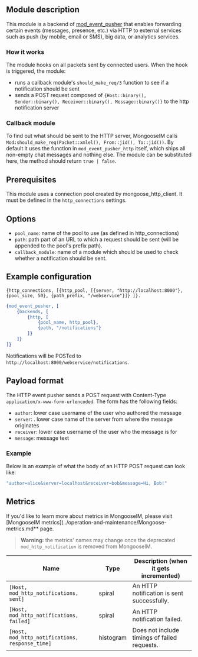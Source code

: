 ## Module description

This module is a backend of [mod_event_pusher] that enables forwarding certain events (messages, presence, etc.) via HTTP to external services such as push (by mobile, email or SMS), big data, or analytics services.

### How it works

The module hooks on all packets sent by connected users.
When the hook is triggered, the module:

* runs a callback module's `should_make_req/3` function to see if a notification should be sent
* sends a POST request composed of `{Host::binary(), Sender::binary(), Receiver::binary(), Message::binary()}` to the http notification server

### Callback module

To find out what should be sent to the HTTP server, MongooseIM calls `Mod:should_make_req(Packet::xmlel(), From::jid(), To::jid())`.
By default it uses the function in `mod_event_pusher_http` itself, which ships all non-empty chat messages and nothing else. The module can be substituted here, the method should return `true | false`.

## Prerequisites

This module uses a connection pool created by mongoose_http_client. It must be defined in the `http_connections` settings.

## Options

* `pool_name`: name of the pool to use (as defined in http_connections)
* `path`: path part of an URL to which a request should be sent (will be appended to the pool's prefix path).
* `callback_module`: name of a module which should be used to check whether a notification should be sent.

## Example configuration

`{http_connections, [{http_pool, [{server, "http://localhost:8000"},
                             {pool_size, 50}, {path_prefix, "/webservice"}]}
                   ]}.`

```erlang
{mod_event_pusher, [
    {backends, [
        {http, [
            {pool_name, http_pool},
            {path, "/notifications"}
        ]}
    ]}
]}
```

Notifications will be POSTed to `http://localhost:8000/webservice/notifications`.

## Payload format
The HTTP event pusher sends a POST request with Content-Type `application/x-www-form-urlencoded`. The form has the following fields:
* `author`: lower case username of the user who authored the message
* `server`: . lower case name of the server from where the message originates
* `receiver`: lower case username of the user who the message is for
* `message`: message text

### Example
Below is an example of what the body of an HTTP POST request can look like:
```bash
"author=alice&server=localhost&receiver=bob&message=Hi, Bob!"
```


## Metrics

If you'd like to learn more about metrics in MongooseIM, please visit [MongooseIM metrics](../operation-and-maintenance/Mongoose-metrics.md** page.

> **Warning:** the metrics' names may change once the deprecated `mod_http_notification` is removed from MongooseIM.

| Name | Type | Description (when it gets incremented) |
| ---- | ---- | -------------------------------------- |
| `[Host, mod_http_notifications, sent]` | spiral | An HTTP notification is sent successfully. |
| `[Host, mod_http_notifications, failed]` | spiral | An HTTP notification failed. |
| `[Host, mod_http_notifications, response_time]` | histogram | Does not include timings of failed requests. |

[mod_event_pusher]: ./mod_event_pusher.md
